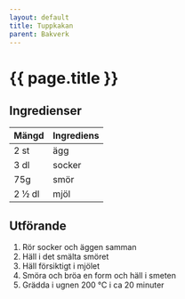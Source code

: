 ```yaml
---
layout: default
title: Tuppkakan
parent: Bakverk
---
```


# {{ page.title }}

## Ingredienser

Mängd|Ingrediens
------------ | -------------
2 st|ägg
3 dl|socker
75g|smör
2 ½ dl|mjöl

## Utförande
1. Rör socker och äggen samman
2. Häll i det smälta smöret
3. Häll försiktigt i mjölet
4. Smöra och bröa en form och häll i smeten
5. Grädda i ugnen 200 ℃ i ca 20 minuter
